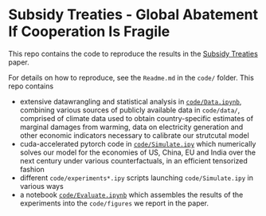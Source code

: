 # Subsidy Treaties - Global Abatement If Cooperation Is Fragile

This repo contains the code to reproduce the results in the [Subsidy Treaties](https://github.com/jonas-metzger/subsidy-treaties/tree/main/paper/Subsidy_Treaties-Jonas_Metzger.pdf) paper.


For details on how to reproduce, see the `Readme.md` in the `code/` folder. This repo contains 
- extensive datawrangling and statistical analysis in [`code/Data.ipynb`](https://github.com/Jonas-Metzger/subsidy-treaties/blob/main/code/Data.ipynb), combining various sources of publicly available data in `code/data/`, comprised of  climate data used to obtain country-specific estimates of marginal damages from warming, data on electricity generation and other economic indicators necessary to calibrate our strutcutal model
- cuda-accelerated pytorch code in [`code/Simulate.ipy`](https://github.com/Jonas-Metzger/subsidy-treaties/blob/main/code/Simulate.ipy) which numerically solves our model for the economies of US, China, EU and India over the next century under various counterfactuals, in an efficient tensorized fashion
- different `code/experiments*.ipy` scripts launching `code/Simulate.ipy` in various ways 
- a notebook [`code/Evaluate.ipynb`](https://github.com/Jonas-Metzger/subsidy-treaties/blob/main/code/Evaluate.ipynb) which assembles the results of the experiments into the `code/figures` we report in the paper.
